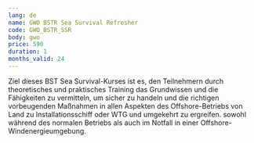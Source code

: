 ```yaml
---
lang: de
name: GWO BSTR Sea Survival Refresher
code: GWO_BSTR_SSR
body: gwo
price: 590
duration: 1
months_valid: 24
---
```


Ziel dieses BST Sea Survival-Kurses ist es, den Teilnehmern durch theoretisches und praktisches Training das Grundwissen und die Fähigkeiten zu vermitteln, um sicher zu handeln und die richtigen vorbeugenden Maßnahmen in allen Aspekten des Offshore-Betriebs von Land zu Installationsschiff oder WTG und umgekehrt zu ergreifen. sowohl während des normalen Betriebs als auch im Notfall in einer Offshore-Windenergieumgebung.
